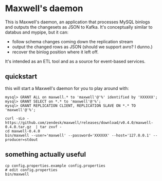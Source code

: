 # Maxwell's daemon

This is Maxwell's daemon, an application that processes MySQL binlogs and outputs the changesets as JSON to Kafka.
It's conceptually similar to databus and mypipe, but it can:

- follow schema changes coming down the replication stream
- output the changed rows as JSON (should we support avro?  I dunno.)
- recover the binlog position where it left off.

It's intended as an ETL tool and as a source for event-based services.

## quickstart

this will start a Maxwell's daemon for you to play around with:

```
mysql> GRANT ALL on maxwell.* to 'maxwell'@'%' identified by 'XXXXXX';
mysql> GRANT SELECT on *.* to 'maxwell'@'%';
mysql> GRANT REPLICATION CLIENT, REPLICATION SLAVE ON *.* TO 'maxwell'@'%';

curl -sLo - https://github.com/zendesk/maxwell/releases/download/v0.4.0/maxwell-0.4.0.tar.gz  | tar zxvf -
cd maxwell-0.4.0
bin/maxwell --user='maxwell' --password='XXXXXX' --host='127.0.0.1' --producer=stdout

```

## something actually useful

```
cp config.properties.example config.properties
# edit config.properties
bin/maxwell
```


